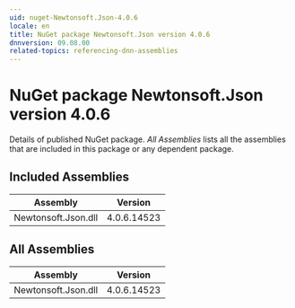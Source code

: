 ```yaml
---
uid: nuget-Newtonsoft.Json-4.0.6
locale: en
title: NuGet package Newtonsoft.Json version 4.0.6
dnnversion: 09.08.00
related-topics: referencing-dnn-assemblies
---
```


# NuGet package Newtonsoft.Json version 4.0.6
Details of published NuGet package.
*All Assemblies* lists all the assemblies that are included in this package or any dependent package.

## Included Assemblies

|Assembly|Version|
|---|---|
|Newtonsoft.Json.dll|4.0.6.14523|

## All Assemblies

|Assembly|Version|
|---|---|
|Newtonsoft.Json.dll|4.0.6.14523|

